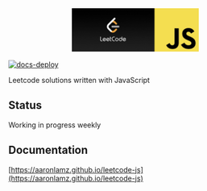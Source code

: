 <div align="center">
<img src="./hero.png" width="50%">
</div>

[![docs-deploy](https://github.com/aaronlamz/leetcode-js/actions/workflows/docs-deploy.yml/badge.svg)](https://github.com/aaronlamz/leetcode-js/actions/workflows/docs-deploy.yml)

Leetcode solutions written with JavaScript

## Status
Working in progress weekly

## Documentation
[https://aaronlamz.github.io/leetcode-js](https://aaronlamz.github.io/leetcode-js)
